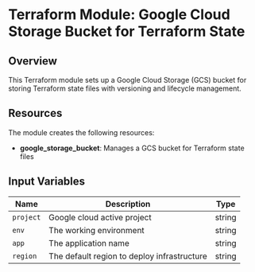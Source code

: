 # Terraform Module: Google Cloud Storage Bucket for Terraform State

## Overview

This Terraform module sets up a Google Cloud Storage (GCS) bucket for storing Terraform state files with versioning and lifecycle management.

## Resources

The module creates the following resources:

- **google_storage_bucket**: Manages a GCS bucket for Terraform state files

## Input Variables

| Name      | Description                             | Type    |
|-----------|-----------------------------------------|---------|
| `project` | Google cloud active project             | string  |
| `env`     | The working environment                 | string  |
| `app`     | The application name                    | string  |
| `region`  | The default region to deploy infrastructure | string  |